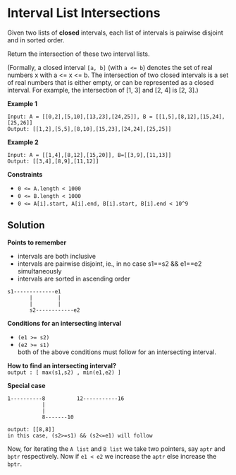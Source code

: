 # Interval List Intersections

Given two lists of **closed** intervals, each list of intervals is pairwise disjoint and in sorted order.

Return the intersection of these two interval lists.

(Formally, a closed interval `[a, b]` (with `a <= b`) denotes the set of real numbers x with a <= x <= b.  The intersection of two closed intervals is a set of real numbers that is either empty, or can be represented as a closed interval.  For example, the intersection of [1, 3] and [2, 4] is [2, 3].)

**Example 1**

```
Input: A = [[0,2],[5,10],[13,23],[24,25]], B = [[1,5],[8,12],[15,24],[25,26]]
Output: [[1,2],[5,5],[8,10],[15,23],[24,24],[25,25]]
```

**Example 2**

```
Input: A = [[1,4],[8,12],[15,20]], B=[[3,9],[11,13]]
Output: [[3,4],[8,9],[11,12]]
```

**Constraints**
* `0 <= A.length < 1000`
* `0 <= B.length < 1000`
* `0 <= A[i].start, A[i].end, B[i].start, B[i].end < 10^9`

## Solution

**Points to remember**
* intervals are both inclusive
* intervals are pairwise disjoint, ie., in no case s1==s2 && e1==e2 simultaneously
* intervals are sorted in ascending order
```
s1-------------e1 
       |        |
       |        |
       s2------------e2
```
**Conditions for an intersecting interval**
* `(e1 >= s2)`
* `(e2 >= s1)`  
both of the above conditions must follow for an intersecting interval.

**How to find an intersecting interval?**  
`output : [ max(s1,s2) , min(e1,e2) ]`

**Special case**
```
1----------8          12-----------16
           |
           |
           8-------10
           
output: [[8,8]]
in this case, (s2>=s1) && (s2<=e1) will follow
``` 
Now, for iterating the `A list` and `B list` we take two pointers, say `aptr` and `bptr` respectively. Now if `e1 < e2` we increase the `aptr` else increase the `bptr`. 
